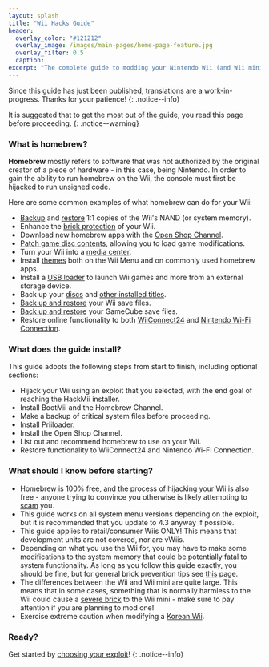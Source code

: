 ```yaml
---
layout: splash
title: "Wii Hacks Guide"
header:
  overlay_color: "#121212"
  overlay_image: /images/main-pages/home-page-feature.jpg
  overlay_filter: 0.5
  caption:
excerpt: "The complete guide to modding your Nintendo Wii (and Wii mini)."
---
```


Since this guide has just been published, translations are a work-in-progress. Thanks for your patience!
{: .notice--info}

It is suggested that to get the most out of the guide, you read this page before proceeding.
{: .notice--warning}

### What is homebrew?

**Homebrew** mostly refers to software that was not authorized by the original creator of a piece of hardware - in this case, being Nintendo. In order to gain the ability to run homebrew on the Wii, the console must first be hijacked to run unsigned code.

Here are some common examples of what homebrew can do for your Wii:

+ [Backup](bootmii) and [restore](bootmiirecover) 1:1 copies of the Wii's NAND (or system memory).
+ Enhance the [brick protection](priiloader) of your Wii.
+ Download new homebrew apps with the [Open Shop Channel](osc).
+ [Patch game disc contents](riivolution), allowing you to load game modifications.
+ Turn your Wii into a [media center](wiimc).
+ Install [themes](themes) both on the Wii Menu and on commonly used homebrew apps.
+ Install a [USB loader](usb-loaders) to launch Wii games and more from an external storage device.
+ Back up your [discs](dump-games) and [other installed titles](dump-wads).
+ [Back up and restore](wii-saves) your Wii save files.
+ [Back up and restore](gcsaves) your GameCube save files.
+ Restore online functionality to both [WiiConnect24](wiiconnect24) and [Nintendo Wi-Fi Connection](wiimmfi).

### What does the guide install?

This guide adopts the following steps from start to finish, including optional sections:

+ Hijack your Wii using an exploit that you selected, with the end goal of reaching the HackMii installer.
+ Install BootMii and the Homebrew Channel.
+ Make a backup of critical system files before proceeding.
+ Install Priiloader.
+ Install the Open Shop Channel.
+ List out and recommend homebrew to use on your Wii.
+ Restore functionality to WiiConnect24 and Nintendo Wi-Fi Connection.

### What should I know before starting?

+ Homebrew is 100% free, and the process of hijacking your Wii is also free - anyone trying to convince you otherwise is likely attempting to [scam](https://hbc.hackmii.com/scam) you.
+ This guide works on all system menu versions depending on the exploit, but it is recommended that you update to 4.3 anyway if possible.
+ This guide applies to retail/consumer Wiis ONLY! This means that development units are not covered, nor are vWiis.
+ Depending on what you use the Wii for, you may have to make some modifications to the system memory that could be potentially fatal to system functionality. As long as you follow this guide exactly, you should be fine, but for general brick prevention tips see [this](bricks#brick-prevention) page.
+ The differences between the Wii and Wii mini are quite large. This means that in some cases, something that is normally harmless to the Wii could cause a [severe brick](bricks#wi-fi-brick) to the Wii mini - make sure to pay attention if you are planning to mod one!
+ Exercise extreme caution when modifying a [Korean Wii](bricks#korean-kiierror-003-brick).

### Ready?

Get started by [choosing your exploit](get-started)!
{: .notice--info}
